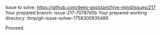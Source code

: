 Issue to solve: https://github.com/deep-assistant/hive-mind/issues/217
Your prepared branch: issue-217-70787d0b
Your prepared working directory: /tmp/gh-issue-solver-1758300935489

Proceed.